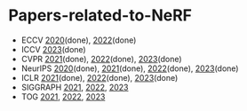 # Papers-related-to-NeRF

- ECCV [2020](ECCV2020.md)(done), [2022](ECCV2022.md)(done)
- ICCV [2023](ICCV2023.md)(done)
- CVPR [2021](CVPR2021.md)(done), [2022](CVPR2022.md)(done), [2023](CVPR2023.md)(done)
- NeurIPS [2020](NeurIPS2020.md)(done), [2021](NeurIPS2021.md)(done), [2022](NeurIPS2022.md)(done), [2023](NeurIPS2023.md)(done)
- ICLR [2021](ICLR2021.md)(done), [2022](ICLR2022.md)(done), [2023](ICLR2023.md)(done)
- SIGGRAPH [2021](SIGGRAPH2021.md), [2022](SIGGRAPH2022.md), [2023](SIGGRAPH2023.md)
- TOG [2021](TOG2021.md), [2022](TOG2022.md), [2023](TOG2023.md)
